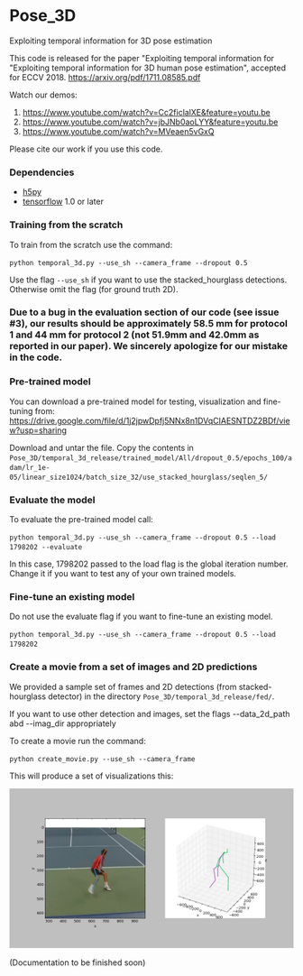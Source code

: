 # Pose_3D
Exploiting temporal information for 3D pose estimation

This code is released for the paper "Exploiting temporal information for "Exploiting temporal information for 3D human
pose estimation", accepted for ECCV 2018. https://arxiv.org/pdf/1711.08585.pdf

Watch our demos: 
1. https://www.youtube.com/watch?v=Cc2ficlalXE&feature=youtu.be
2. https://www.youtube.com/watch?v=jbJNb0aoLYY&feature=youtu.be
3. https://www.youtube.com/watch?v=MVeaen5vGxQ

Please cite our work if you use this code. 

### Dependencies

* [h5py](http://www.h5py.org/)
* [tensorflow](https://www.tensorflow.org/) 1.0 or later



### Training from the scratch

To train from the scratch use the command:

`python temporal_3d.py --use_sh --camera_frame --dropout 0.5`

Use the flag `--use_sh` if you want to use the stacked_hourglass detections. Otherwise omit the flag (for ground truth 2D). 

### Due to a bug in the evaluation section of our code (see issue #3), our results should be approximately 58.5 mm for protocol 1 and 44 mm for protocol 2 (not 51.9mm and 42.0mm as reported in our paper). We sincerely apologize for our mistake in the code.

### Pre-trained model

You can download a pre-trained model for testing, visualization and fine-tuning from: 
https://drive.google.com/file/d/1j2jpwDpfj5NNx8n1DVqCIAESNTDZ2BDf/view?usp=sharing

Download and untar the file. Copy the contents in `Pose_3D/temporal_3d_release/trained_model/All/dropout_0.5/epochs_100/adam/lr_1e-05/linear_size1024/batch_size_32/use_stacked_hourglass/seqlen_5/`

### Evaluate the model

To evaluate the pre-trained model call: 

`python temporal_3d.py --use_sh --camera_frame --dropout 0.5 --load 1798202 --evaluate`

In this case, 1798202 passed to the load flag is the global iteration number. Change it if you want to test any of your own trained models. 

### Fine-tune an existing model

Do not use the evaluate flag if you want to fine-tune an existing model. 

`python temporal_3d.py --use_sh --camera_frame --dropout 0.5 --load 1798202`


### Create a movie from a set of images and 2D predictions

We provided a sample set of frames and 2D detections (from stacked-hourglass detector) in the directory `Pose_3D/temporal_3d_release/fed/`. 

If you want to use other detection and images, set the flags --data_2d_path abd --imag_dir appropriately

To create a movie run the command: 

`python create_movie.py --use_sh --camera_frame` 


This will produce a set of visualizations this:

![Visualization example](/temporal_3d_release/output_results/00041_out.jpg)



(Documentation to be finished soon)



